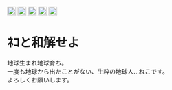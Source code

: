 <p align="left">
  <a href="https://github.com/nekocat-Felis">
    <img height="20" src="https://komarev.com/ghpvc/?username=nekocat-Felis" />
  </a>
  <a href="https://github.com/nekocat-Felis">
    <img height="20" src="https://img.shields.io/github/followers/nekocat-Felis?label=follow&logo=github&style=flat" />
  </a>
  <a href="http://qiita.com/nekocat-Felis">
    <img height="20" src="https://qiita-badge.apiapi.app/s/nekocat-Felis/posts.svg" />
  </a>
  <a href="http://qiita.com/nekocat-Felis">
    <img height="20" src="https://qiita-badge.apiapi.app/s/nekocat-Felis/contributions.svg" />
  </a>
  <a href="https://zenn.dev/nekocat-Felis">
    <img height="20" src="https://badgen.org/img/zenn/nekocat-Felis/articles?style=plastic" />
  </a>
</p>

# ﾈｺと和解せよ
地球生まれ地球育ち。  
一度も地球から出たことがない、生粋の地球人...ねこです。  
よろしくお願いします。